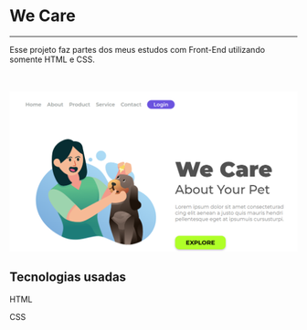 <h1> We Care </h1>
<hr />

<p>Esse projeto faz partes dos meus estudos com Front-End utilizando somente HTML e CSS. </p>
<br />
<br />
<img src="https://github.com/Juliasil/we-care/blob/master/img/we-care.png?raw=true" />

<h2>Tecnologias usadas</h2>

<p>HTML</p>
<p>CSS</p>
